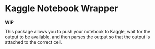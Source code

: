 # Kaggle Notebook Wrapper

**WIP**

This package allows you to push your notebook to Kaggle, wait for the output to be available, and then parses the output so that the output is attached to the correct cell.
